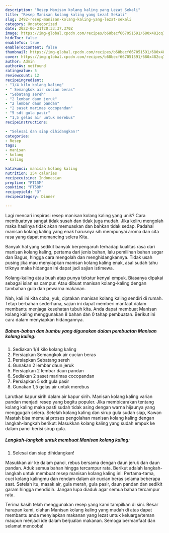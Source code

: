 ```yaml
---
description: "Resep Manisan kolang kaling yang Lezat Sekali"
title: "Resep Manisan kolang kaling yang Lezat Sekali"
slug: 2492-resep-manisan-kolang-kaling-yang-lezat-sekali
category: Uncategorized
date: 2022-06-21T20:33:37.370Z
image: https://img-global.cpcdn.com/recipes/b68becf667051591/680x482cq70/manisan-kolang-kaling-foto-resep-utama.jpg
hideToc: false
enableToc: true
enableTocContent: false
thumbnail: https://img-global.cpcdn.com/recipes/b68becf667051591/680x482cq70/manisan-kolang-kaling-foto-resep-utama.jpg
cover: https://img-global.cpcdn.com/recipes/b68becf667051591/680x482cq70/manisan-kolang-kaling-foto-resep-utama.jpg
author: Admin
authorAv: notfound
ratingvalue: 5
reviewcount: 12
recipeingredient:
- "1/4 kilo kolang kaling"
- " Semangkok air cucian beras"
- "Sebatang sereh"
- "2 lembar daun jeruk"
- "2 lembar daun pandan"
- "2 saset marimas cocopandan"
- "5 sdt gula pasir"
- "1,5 gelas air untuk merebus"
recipeinstructions:

- "Selesai dan siap dihidangkan!"
categories:
- Resep
tags:
- manisan
- kolang
- kaling

katakunci: manisan kolang kaling 
nutrition: 254 calories
recipecuisine: Indonesian
preptime: "PT15M"
cooktime: "PT59M"
recipeyield: "3"
recipecategory: Dinner

---
```





Lagi mencari inspirasi resep manisan kolang kaling yang unik? Cara membuatnya sangat tidak susah dan tidak juga mudah. Jika keliru mengolah maka hasilnya tidak akan memuaskan dan bahkan tidak sedap. Padahal manisan kolang kaling yang enak harusnya sih mempunyai aroma dan cita rasa yang dapat memancing selera Kita.





Banyak hal yang sedikit banyak berpengaruh terhadap kualitas rasa dari manisan kolang kaling, pertama dari jenis bahan, lalu pemilihan bahan segar dan Bagus, hingga cara mengolah dan menghidangkannya. Tidak usah pusing jika mau menyiapkan manisan kolang kaling enak,      asal sudah tahu triknya maka hidangan ini dapat jadi sajian istimewa.














Kolang-kaling atau buah atap punya tekstur kenyal empuk. Biasanya dipakai sebagai isian es campur. Atau dibuat manisan kolang-kaling dengan tambahan gula dan pewarna makanan.






Nah, kali ini kita coba, yuk, ciptakan manisan kolang kaling sendiri di rumah. Tetap berbahan sederhana, sajian ini dapat memberi manfaat dalam membantu menjaga kesehatan tubuh kita. Anda dapat membuat Manisan kolang kaling menggunakan 8 bahan dan 0 tahap pembuatan. Berikut ini cara dalam menyiapkan hidangannya.

<!--inarticleads1-->

##### Bahan-bahan dan bumbu yang digunakan dalam pembuatan Manisan kolang kaling:

1. Sediakan 1/4 kilo kolang kaling
1. Persiapkan  Semangkok air cucian beras
1. Persiapkan Sebatang sereh
1. Gunakan 2 lembar daun jeruk
1. Persiapkan 2 lembar daun pandan
1. Sediakan 2 saset marimas cocopandan
1. Persiapkan 5 sdt gula pasir
1. Gunakan 1,5 gelas air untuk merebus


Larutkan kapur sirih dalam air kapur sirih. Manisan kolang kaling varian pandan menjadi resep yang begitu populer. Jika membicarakan tentang kolang kaling maka pasti sudah tidak asing dengan warna hijaunya yang menggugah selera. Setelah kolang kaling dan sirup gula sudah siap, Kawan Mastah bisa memulai proses pengolahan manisan kolang kaling dengan langkah-langkah berikut: Masukkan kolang kaling yang sudah empuk ke dalam panci berisi sirup gula. 

<!--inarticleads2-->

##### Langkah-langkah untuk membuat Manisan kolang kaling:


1. Selesai dan siap dihidangkan!

Masukkan air ke dalam panci, rebus bersama dengan daun jeruk dan daun pandan. Aduk semua bahan hingga tercampur rata. Berikut adalah langkah-langkah untuk membuat resep manisan kolang kaling ini: Pertama-tama, cuci kolang kalingmu dan rendam dalam air cucian beras selama beberapa saat. Setelah itu, masak air, gula merah, gula pasir, daun pandan dan sedikit garam hingga mendidih. Jangan lupa diaduk agar semua bahan tercampur rata. 

Terima kasih telah menggunakan resep yang kami tampilkan di sini. Besar harapan kami, olahan Manisan kolang kaling yang mudah di atas dapat membantu anda menyiapkan makanan yang lezat untuk keluarga/teman maupun menjadi ide dalam berjualan makanan. Semoga bermanfaat dan selamat mencoba!
